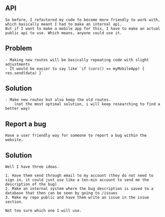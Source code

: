## API
    So before, I refactored my code to become more friendly to work with, which basically meant I had to make an internal api.
    But if I want to make a mobile app for this, I have to make an actual public api to use. Which means, anyone could use it.

## Problem
    - Making new routes will be basically repeating code with slight adjustments
    - It would be easier to say like `if (cors() == myMobileApp) { res.send(data) }`

## Solution
    - Make new routes but also keep the old routes.
        (not the most optimal solution, i will keep researching to find a better way)
    

## Report a bug
    Have a user friendly way for someone to report a bug within the website.

## Solution
    Well I have three ideas.

    1. Have them send through email to my account (they do not need to sign in, it could just use like a ten-min account to send me the description of the bug)
    2. Make an internal system where the bug description is saved to a database that then can be seen by going to /issues
    3. Make my repo public and have them write an issue in the issue section.

    Not too sure which one I will use.